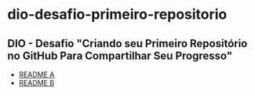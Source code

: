 # dio-desafio-primeiro-repositorio
## DIO - Desafio "Criando seu Primeiro Repositório no GitHub Para Compartilhar Seu Progresso"

- [README A](/folderA/README.md)
- [README B](/folderB/README.md)
